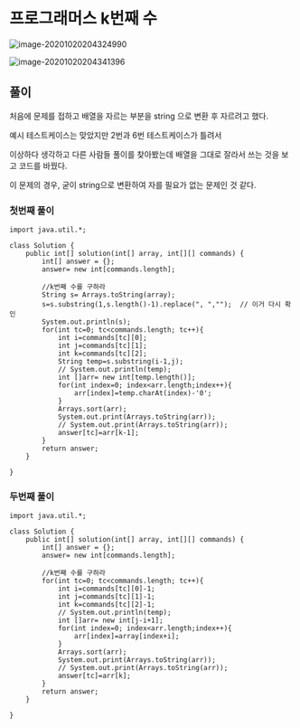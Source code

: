 # 프로그래머스 k번째 수

![image-20201020204324990](C:\Users\hw030\AppData\Roaming\Typora\typora-user-images\image-20201020204324990.png)



![image-20201020204341396](C:\Users\hw030\AppData\Roaming\Typora\typora-user-images\image-20201020204341396.png)







## 풀이

처음에 문제를 접하고 배열을 자르는 부분을 string 으로 변환 후 자르려고 했다.

예시 테스트케이스는 맞았지만 2번과 6번 테스트케이스가 틀려서

이상하다 생각하고 다른 사람들 풀이를 찾아봤는데 배열을 그대로 잘라서 쓰는 것을 보고 코드를 바꿨다.



이 문제의 경우, 굳이 string으로 변환하여 자를 필요가 없는 문제인 것 같다.







### 첫번째 풀이

```
import java.util.*;

class Solution {
    public int[] solution(int[] array, int[][] commands) {
        int[] answer = {};
        answer= new int[commands.length];
        
        //k번째 수를 구하라
        String s= Arrays.toString(array);
        s=s.substring(1,s.length()-1).replace(", ","");  // 이거 다시 확인
        System.out.println(s);
        for(int tc=0; tc<commands.length; tc++){
            int i=commands[tc][0];
            int j=commands[tc][1];
            int k=commands[tc][2];    
            String temp=s.substring(i-1,j); 
            // System.out.println(temp);
            int []arr= new int[temp.length()];
            for(int index=0; index<arr.length;index++){
                arr[index]=temp.charAt(index)-'0';
            }
            Arrays.sort(arr);
            System.out.print(Arrays.toString(arr));
            // System.out.print(Arrays.toString(arr));
            answer[tc]=arr[k-1];
        }
        return answer;
    }
    
}
```



### 두번째 풀이

```
import java.util.*;

class Solution {
    public int[] solution(int[] array, int[][] commands) {
        int[] answer = {};
        answer= new int[commands.length];
        
        //k번째 수를 구하라
        for(int tc=0; tc<commands.length; tc++){
            int i=commands[tc][0]-1;
            int j=commands[tc][1]-1;
            int k=commands[tc][2]-1;     
            // System.out.println(temp);
            int []arr= new int[j-i+1];
            for(int index=0; index<arr.length;index++){
                arr[index]=array[index+i];
            }
            Arrays.sort(arr);
            System.out.print(Arrays.toString(arr));
            // System.out.print(Arrays.toString(arr));
            answer[tc]=arr[k];
        }
        return answer;
    }
    
}
```

